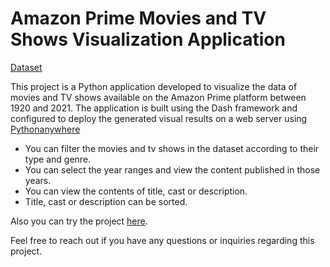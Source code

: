 # Amazon Prime Movies and TV Shows Visualization Application

[Dataset](https://www.kaggle.com/datasets/shivamb/amazon-prime-movies-and-tv-shows)

This project is a Python application developed to visualize the data of movies and TV shows available on the Amazon Prime platform between 1920 and 2021. 
The application is built using the Dash framework and configured to deploy the generated visual results on a web server using [Pythonanywhere](https://www.pythonanywhere.com/)

- You can filter the movies and tv shows in the dataset according to their type and genre.
- You can select the year ranges and view the content published in those years.
- You can view the contents of title, cast or description.
- Title, cast or description can be sorted.

Also you can try the project [here](https://busekcoban.pythonanywhere.com/).

Feel free to reach out if you have any questions or inquiries regarding this project.
